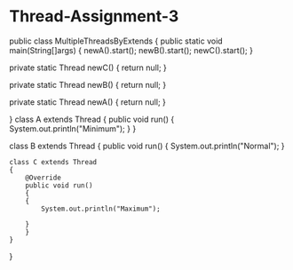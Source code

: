 # Thread-Assignment-3

public class MultipleThreadsByExtends
{
public static void main(String[]args)
{
	newA().start();
	newB().start();
	newC().start();
}

private static Thread newC() {
	return null;
}

private static Thread newB() {
	return null;
}

private static Thread newA() {
	return null;
}

}
class A extends Thread
{
	public void run()
	{
			System.out.println("Minimum");
	}
}

class B extends Thread
{
	public void run()
	{
		System.out.println("Normal");
	}
	
	class C extends Thread
	{
		@Override
		public void run()
		{
		{
			System.out.println("Maximum");
				
		}
		}
	}
}
		
	


